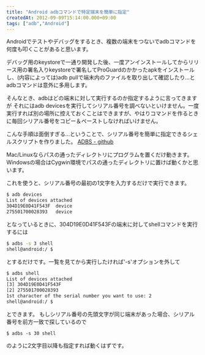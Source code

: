 ```yaml
---
title: "Android adbコマンドで特定端末を簡単に指定"
createdAt: 2012-09-09T15:14:00.000+09:00
tags: ["adb","Android"]
---
```

Androidでテストやデバッグをするとき、複数の端末をつないでadbコマンドを何度も叩くことがあると思います。

デバッグ用のkeystoreで一通り開発した後、一度アンインストールしてからリリース用の署名入りkeystoreで署名してProGuardのかかったapkをインストールし、(内容によっては)adb pullで端末内のファイルを取り出して確認したり…とadbコマンドは意外に多用します。

そんなとき、adbはどの端末に対して実行するのか指定するように言ってきますが それにはadb devicesを実行してシリアル番号を調べないといけません。一度実行すれば別の場所に控えておくことはできますが、やはりコマンドを作るときに毎回シリアル番号をコピー＆ペーストしなければいけません。

こんな手順は面倒すぎる…ということで、シリアル番号を簡単に指定できるシェルスクリプトを作りました。
[ADBS - github](https://github.com/ksoichiro/adbs)
<!--more-->
Mac/Linuxならパスの通ったディレクトリにプログラムを置くだけ動きます。Windowsの場合はCygwin環境でパスの通ったディレクトリに置けば動くかと思います。

これを使うと、シリアル番号の最初の1文字を入力するだけで実行できます。

```sh
$ adb devices
List of devices attached
304D19E0D41F543F  device
275501700028393   device
```

となっているときに、304D19E0D41F543Fの端末に対してshellコマンドを実行するには

```sh
$ adbs -s 3 shell
shell@android:/ $
```

とするだけです。一覧を見てから実行したければ'-s'オプションを外して

```sh
$ adbs shell
List of devices attached
[3] 304D19E0D41F543F
[2] 275501700028393
1st character of the serial number you want to use: 2
shell@android:/ $
```

とできます。
もしシリアル番号の先頭文字が同じ端末があった場合、シリアル番号を前方一致で探しているので

```
$ adbs -s 30 shell
```

のように2文字目以降も指定すれば動くはずです。
